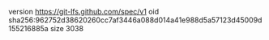 version https://git-lfs.github.com/spec/v1
oid sha256:962752d38620260cc7af3446a088d014a41e988d5a57123d45009d155216885a
size 3038
